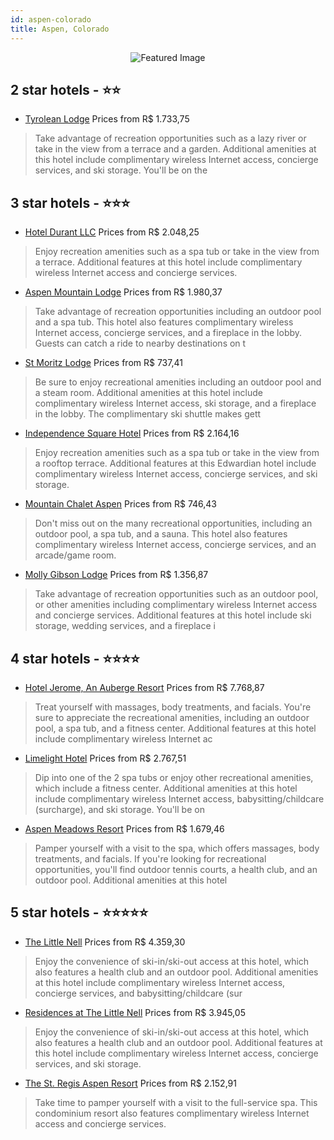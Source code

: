 ```yaml
---
id: aspen-colorado
title: Aspen, Colorado
---
```


<center><img src="https://i.travelapi.com/hotels/1000000/10000/2500/2418/d5b8ec0b_z.jpg" alt="Featured Image" /></center>


##  2 star hotels - ⭐️⭐️

-    [Tyrolean Lodge](https://us.hurb.com/hotels/aspen/tyrolean-lodge-JNP-JP683499?cmp=18055) Prices from R$ 1.733,75
   > Take advantage of recreation opportunities such as a lazy river or take in the view from a terrace and a garden. Additional amenities at this hotel include complimentary wireless Internet access, concierge services, and ski storage. You'll be on the 

##  3 star hotels - ⭐️⭐️⭐️

-    [Hotel Durant LLC](https://us.hurb.com/hotels/aspen/hotel-durant-llc-JNP-JP977659?cmp=18055) Prices from R$ 2.048,25
   > Enjoy recreation amenities such as a spa tub or take in the view from a terrace. Additional features at this hotel include complimentary wireless Internet access and concierge services.
-    [Aspen Mountain Lodge](https://us.hurb.com/hotels/aspen/aspen-mountain-lodge-JNP-JP147172?cmp=18055) Prices from R$ 1.980,37
   > Take advantage of recreation opportunities including an outdoor pool and a spa tub. This hotel also features complimentary wireless Internet access, concierge services, and a fireplace in the lobby. Guests can catch a ride to nearby destinations on t
-    [St Moritz Lodge](https://us.hurb.com/hotels/aspen/st-moritz-lodge-JNP-JP255219?cmp=18055) Prices from R$ 737,41
   > Be sure to enjoy recreational amenities including an outdoor pool and a steam room. Additional amenities at this hotel include complimentary wireless Internet access, ski storage, and a fireplace in the lobby. The complimentary ski shuttle makes gett
-    [Independence Square Hotel](https://us.hurb.com/hotels/aspen/independence-square-hotel-JNP-JP849491?cmp=18055) Prices from R$ 2.164,16
   > Enjoy recreation amenities such as a spa tub or take in the view from a rooftop terrace. Additional features at this Edwardian hotel include complimentary wireless Internet access, concierge services, and ski storage.
-    [Mountain Chalet Aspen](https://us.hurb.com/hotels/aspen/mountain-chalet-aspen-JNP-JP148725?cmp=18055) Prices from R$ 746,43
   > Don't miss out on the many recreational opportunities, including an outdoor pool, a spa tub, and a sauna. This hotel also features complimentary wireless Internet access, concierge services, and an arcade/game room.
-    [Molly Gibson Lodge](https://us.hurb.com/hotels/aspen/molly-gibson-lodge-JNP-JP292508?cmp=18055) Prices from R$ 1.356,87
   > Take advantage of recreation opportunities such as an outdoor pool, or other amenities including complimentary wireless Internet access and concierge services. Additional features at this hotel include ski storage, wedding services, and a fireplace i

##  4 star hotels - ⭐️⭐️⭐️⭐️

-    [Hotel Jerome, An Auberge Resort](https://us.hurb.com/hotels/aspen/hotel-jerome-an-auberge-resort-JNP-JP057346?cmp=18055) Prices from R$ 7.768,87
   > Treat yourself with massages, body treatments, and facials. You're sure to appreciate the recreational amenities, including an outdoor pool, a spa tub, and a fitness center. Additional features at this hotel include complimentary wireless Internet ac
-    [Limelight Hotel](https://us.hurb.com/hotels/aspen/limelight-hotel-JNP-JP003307?cmp=18055) Prices from R$ 2.767,51
   > Dip into one of the 2 spa tubs or enjoy other recreational amenities, which include a fitness center. Additional amenities at this hotel include complimentary wireless Internet access, babysitting/childcare (surcharge), and ski storage. You'll be on 
-    [Aspen Meadows Resort](https://us.hurb.com/hotels/aspen/aspen-meadows-resort-JNP-JP267748?cmp=18055) Prices from R$ 1.679,46
   > Pamper yourself with a visit to the spa, which offers massages, body treatments, and facials. If you're looking for recreational opportunities, you'll find outdoor tennis courts, a health club, and an outdoor pool. Additional amenities at this hotel 

##  5 star hotels - ⭐️⭐️⭐️⭐️⭐️

-    [The Little Nell](https://us.hurb.com/hotels/aspen/the-little-nell-JNP-JP230051?cmp=18055) Prices from R$ 4.359,30
   > Enjoy the convenience of ski-in/ski-out access at this hotel, which also features a health club and an outdoor pool. Additional amenities at this hotel include complimentary wireless Internet access, concierge services, and babysitting/childcare (sur
-    [Residences at The Little Nell](https://us.hurb.com/hotels/aspen/residences-at-the-little-nell-JNP-JP046766?cmp=18055) Prices from R$ 3.945,05
   > Enjoy the convenience of ski-in/ski-out access at this hotel, which also features a health club and an outdoor pool. Additional features at this hotel include complimentary wireless Internet access, concierge services, and ski storage.
-    [The St. Regis Aspen Resort](https://us.hurb.com/hotels/aspen/the-st-regis-aspen-resort-JNP-JP972016?cmp=18055) Prices from R$ 2.152,91
   > Take time to pamper yourself with a visit to the full-service spa. This condominium resort also features complimentary wireless Internet access and concierge services.
